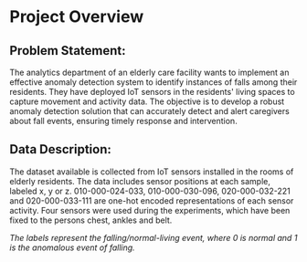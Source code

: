# Project Overview
## Problem Statement:

The analytics department of an elderly care facility wants to implement an effective anomaly detection system to identify instances of falls among their residents. They have deployed IoT sensors in the residents' living spaces to capture movement and activity data. The objective is to develop a robust anomaly detection solution that can accurately detect and alert caregivers about fall events, ensuring timely response and intervention.

## Data Description:

The dataset available is collected from IoT sensors installed in the rooms of elderly residents. The data includes sensor positions at each sample, labeled x, y or z. 010-000-024-033, 010-000-030-096, 020-000-032-221 and 020-000-033-111 are one-hot encoded representations of each sensor activity. Four sensors were used during the experiments, which have been fixed to the persons chest, ankles and belt.

*The labels represent the falling/normal-living event, where 0 is normal and 1 is the anomalous event of falling.*
